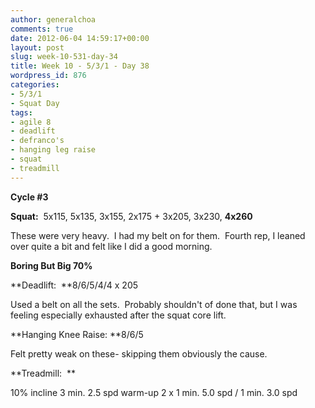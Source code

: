 ```yaml
---
author: generalchoa
comments: true
date: 2012-06-04 14:59:17+00:00
layout: post
slug: week-10-531-day-34
title: Week 10 - 5/3/1 - Day 38
wordpress_id: 876
categories:
- 5/3/1
- Squat Day
tags:
- agile 8
- deadlift
- defranco's
- hanging leg raise
- squat
- treadmill
---
```


**Cycle #3**

**Squat:**  5x115, 5x135, 3x155, 2x175 + 3x205, 3x230, **4x260**

These were very heavy.  I had my belt on for them.  Fourth rep, I leaned over quite a bit and felt like I did a good morning.

**Boring But Big 70%**

**Deadlift:  **8/6/5/4/4 x 205

Used a belt on all the sets.  Probably shouldn't of done that, but I was feeling especially exhausted after the squat core lift.

**Hanging Knee Raise: **8/6/5

Felt pretty weak on these- skipping them obviously the cause.

**Treadmill:  **

10% incline
3 min. 2.5 spd warm-up
2 x 1 min. 5.0 spd / 1 min. 3.0 spd
